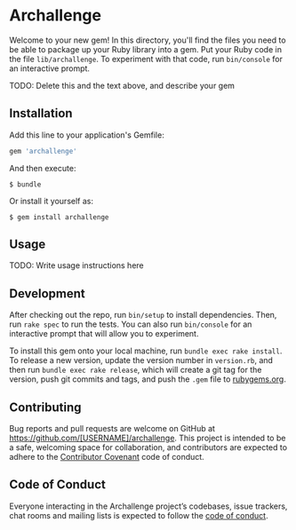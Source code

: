 # Archallenge

Welcome to your new gem! In this directory, you'll find the files you need to be able to package up your Ruby library into a gem. Put your Ruby code in the file `lib/archallenge`. To experiment with that code, run `bin/console` for an interactive prompt.

TODO: Delete this and the text above, and describe your gem

## Installation

Add this line to your application's Gemfile:

```ruby
gem 'archallenge'
```

And then execute:

    $ bundle

Or install it yourself as:

    $ gem install archallenge

## Usage

TODO: Write usage instructions here

## Development

After checking out the repo, run `bin/setup` to install dependencies. Then, run `rake spec` to run the tests. You can also run `bin/console` for an interactive prompt that will allow you to experiment.

To install this gem onto your local machine, run `bundle exec rake install`. To release a new version, update the version number in `version.rb`, and then run `bundle exec rake release`, which will create a git tag for the version, push git commits and tags, and push the `.gem` file to [rubygems.org](https://rubygems.org).

## Contributing

Bug reports and pull requests are welcome on GitHub at https://github.com/[USERNAME]/archallenge. This project is intended to be a safe, welcoming space for collaboration, and contributors are expected to adhere to the [Contributor Covenant](http://contributor-covenant.org) code of conduct.

## Code of Conduct

Everyone interacting in the Archallenge project’s codebases, issue trackers, chat rooms and mailing lists is expected to follow the [code of conduct](https://github.com/[USERNAME]/archallenge/blob/master/CODE_OF_CONDUCT.md).
